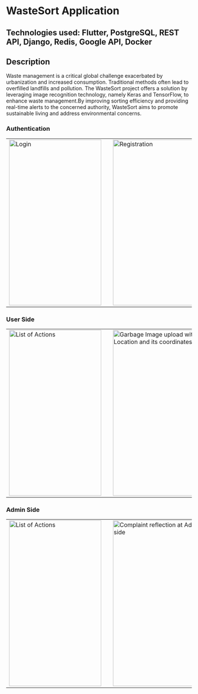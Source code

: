 # WasteSort Application

## Technologies used: Flutter, PostgreSQL, REST API, Django, Redis, Google API, Docker
## Description
Waste management is a critical global challenge exacerbated by urbanization and 
increased consumption. Traditional methods often lead to overfilled landfills and 
pollution. The WasteSort project offers a solution by leveraging image recognition 
technology, namely Keras and TensorFlow, to enhance waste management.By 
improving sorting efficiency and providing real-time alerts to the concerned authority, WasteSort aims to promote 
sustainable living and address environmental concerns.

### Authentication
<table>
  <tr>
    <td><img src="https://github.com/user-attachments/assets/1482d89d-cd15-4e6a-ab4c-1454657a3a7e" alt="Login" width="250" height="450"/></td>
    <td></td>
    <td><img src="https://github.com/user-attachments/assets/9a648398-57e5-471d-a3b0-ed22553d784b" alt="Registration" width="250" height="450"/></td>
  </tr>
</table>

### User Side
<table>
  <tr>
    <td><img src="https://github.com/user-attachments/assets/2beea44e-101f-4816-a7ab-808479aaba0b" alt="List of Actions" width="250" height="450"/></td>
    <td></td>
    <td><img src="https://github.com/user-attachments/assets/491adee2-1e51-4c77-8ac6-b92b9b5b4078" alt="Garbage Image upload with Location and its coordinates" width="250" height="450"/></td>
  </tr>
</table>

### Admin Side
<table>
  <tr>
    <td><img src="https://github.com/user-attachments/assets/190a7faf-7814-4425-8596-da4a2f8a14a4" alt="List of Actions" width="250" height="450"/></td>
    <td></td>
    <td><img src="https://github.com/user-attachments/assets/81e583fc-6ad8-4140-ad37-55b782ded650" alt="Complaint reflection at Admin side" width="250" height="450"/></td>
  </tr>
</table>

